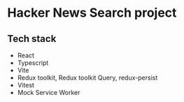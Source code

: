 # Hacker News Search project

## Tech stack

- React
- Typescript
- Vite
- Redux toolkit, Redux toolkit Query, redux-persist
- Vitest
- Mock Service Worker
